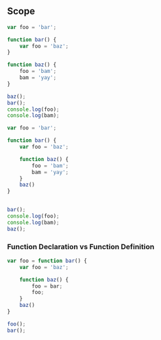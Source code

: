 ## Scope
```js
var foo = 'bar';

function bar() {
    var foo = 'baz';
}

function baz() {
    foo = 'bam';
    bam = 'yay';
}

baz();
bar();
console.log(foo);
console.log(bam);
```

```js
var foo = 'bar';

function bar() {
    var foo = 'baz';

    function baz() {
        foo = 'bam';
        bam = 'yay';
    }
    baz()
}


bar();
console.log(foo);
console.log(bam);
baz();
```
### Function Declaration vs Function Definition

```js
var foo = function bar() {
    var foo = 'baz';

    function baz() {
        foo = bar;
        foo;
    }
    baz()
}

foo();
bar();
```
